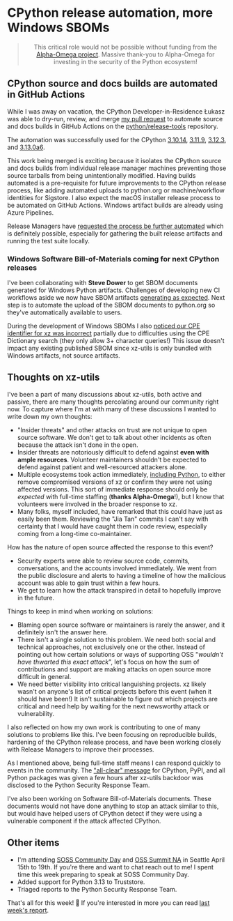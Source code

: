 # CPython release automation, more Windows SBOMs 

<blockquote>
  <center>This critical role would not be possible without funding from the <a href="https://alpha-omega.dev">Alpha-Omega project</a>. Massive thank-you to Alpha-Omega for investing in the security of the Python ecosystem!</center>
</blockquote>

## CPython source and docs builds are automated in GitHub Actions

While I was away on vacation, the CPython Developer-in-Residence Łukasz was able to dry-run, review, and merge
[my pull request](https://github.com/python/release-tools/pull/71)
to automate source and docs builds in GitHub Actions on
the [python/release-tools](https://github.com/python/release-tools) repository.

The automation was successfully used for the CPython [3.10.14](https://github.com/python/release-tools/actions/runs/8519755747), [3.11.9](https://github.com/python/release-tools/actions/runs/8350750234), [3.12.3](https://github.com/python/release-tools/actions/runs/8612609594), and [3.13.0a6](https://github.com/python/release-tools/actions/runs/8613852167).

This work being merged is exciting because it isolates the CPython
source and docs builds from individual release manager machines preventing those source
tarballs from being unintentionally modified. Having builds automated is a pre-requisite for
future improvements to the CPython release process, like adding automated uploads to python.org
or machine/workflow identities for Sigstore. I also expect the macOS
installer release process to be automated on GitHub Actions. Windows artifact builds are already using Azure Pipelines.

Release Managers have [requested the process be further automated](https://github.com/python/release-tools/issues/108)
which is definitely possible, especially for gathering the built release artifacts
and running the test suite locally.

### Windows Software Bill-of-Materials coming for next CPython releases

I've been collaborating with **Steve Dower** to get SBOM documents generated
for Windows Python artifacts. Challenges of developing new CI workflows aside
we now have SBOM artifacts [generating as expected](https://github.com/python/release-tools/pull/100#issuecomment-2046130399).
Next step is to automate the upload of the SBOM documents to python.org so they've
automatically available to users.

During the development of Windows SBOMs I also [noticed our CPE identifier for xz
was incorrect](https://github.com/python/cpython/pull/117656) partially due to difficulties
using the CPE Dictionary search (they only allow 3+ character queries!) This issue doesn't
impact any existing published SBOM since xz-utils is only bundled with Windows artifacts, not source artifacts.

## Thoughts on xz-utils

I've been a part of many discussions about xz-utils, both active and passive,
there are many thoughts percolating around our community right now. To capture
where I'm at with many of these discussions I wanted to write down my own thoughts:

* "Insider threats" and other attacks on trust are not unique to open source software.
  We don't get to talk about other incidents as often because the attack isn't done in the open.
* Insider threats are notoriously difficult to defend against **even with ample resources**.
  Volunteer maintainers shouldn't be expected to defend against patient and well-resourced attackers alone.
* Multiple ecosystems took action immediately, [including Python](https://discuss.python.org/t/cpython-pypi-and-many-python-packages-are-not-affected-by-the-backdoor-of-xz/49873),
  to either remove compromised versions of xz or confirm they were not using affected versions.
  This sort of immediate response should only be *expected* with full-time staffing (**thanks Alpha-Omega**!), but I know that volunteers were involved in the broader response to xz.
* Many folks, myself included, have remarked that this could have just as easily been them.
  Reviewing the "Jia Tan" commits I can't say with certainty that I would have caught them
  in code review, especially coming from a long-time co-maintainer.

How has the nature of open source affected the response to this event?

* Security experts were able to review source code, commits, conversations,
  and the accounts involved immediately. We went from the public disclosure and alerts to having a timeline
  of how the malicious account was able to gain trust within a few hours.
* We get to learn how the attack transpired in detail to hopefully improve in the future.

Things to keep in mind when working on solutions:

* Blaming open source software or maintainers is rarely the answer, and it definitely isn't the answer here.
* There isn't a single solution to this problem. We need both social and technical approaches, not exclusively one or the other.
  Instead of pointing out how certain solutions or ways of supporting OSS "*wouldn't have thwarted
  this exact attack*", let's focus on how the sum of contributions and support are
  making attacks on open source more difficult in general.
* We need better visibility into critical languishing projects. xz likely wasn't on anyone's list of critical projects before this event (when it should have been!) 
  It isn't sustainable to figure out which projects are critical and need help
  by waiting for the next newsworthy attack or vulnerability.

I also reflected on how my own work is contributing to one of many solutions to problems like this.
I've been focusing on reproducible builds, hardening of the CPython release process, and have been
working closely with Release Managers to improve their processes.

As I mentioned above, being full-time staff means I can respond quickly to events in the community.
The ["all-clear" message](https://discuss.python.org/t/cpython-pypi-and-many-python-packages-are-not-affected-by-the-backdoor-of-xz/49873) for CPython, PyPI, and all Python packages was given a few hours after xz-utils
backdoor was disclosed to the Python Security Response Team.

I've also been working on Software Bill-of-Materials documents. These documents would not have done anything
to stop an attack similar to this, but would have helped users of CPython detect if they were using a vulnerable
component if the attack affected CPython.

## Other items

* I'm attending [SOSS Community Day](https://events.linuxfoundation.org/soss-community-day-north-america/) and [OSS Summit NA](https://events.linuxfoundation.org/open-source-summit-north-america/) in Seattle April 15th to 19th. If you're there
  and want to chat reach out to me! I spent time this week preparing to speak at SOSS Community Day.
* Added support for Python 3.13 to Truststore.
* Triaged reports to the Python Security Response Team.

That's all for this week! 👋 If you're interested in more you can read [last week's report](https://sethmlarson.dev/security-developer-in-residence-weekly-report-32).
